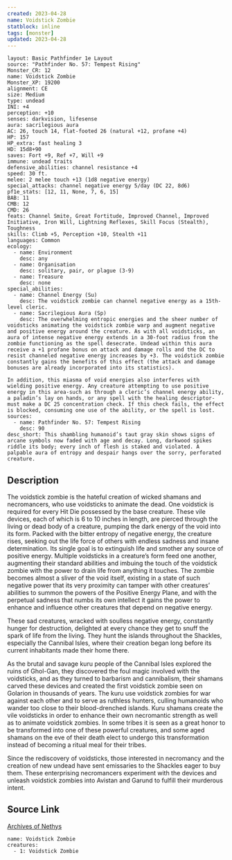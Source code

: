 ```yaml
---
created: 2023-04-28
name: Voidstick Zombie
statblock: inline
tags: [monster]
updated: 2023-04-28
---
```

```statblock
layout: Basic Pathfinder 1e Layout
source: "Pathfinder No. 57: Tempest Rising"
Monster_CR: 12
name: Voidstick Zombie
Monster_XP: 19200
alignment: CE
size: Medium
type: undead
INI: +4
perception: +10
senses: darkvision, lifesense
aura: sacrilegious aura
AC: 26, touch 14, flat-footed 26 (natural +12, profane +4)
HP: 157
HP_extra: fast healing 3
HD: 15d8+90
saves: Fort +9, Ref +7, Will +9
immune: undead traits
defensive_abilities: channel resistance +4
speed: 30 ft.
melee: 2 melee touch +13 (1d8 negative energy)
special_attacks: channel negative energy 5/day (DC 22, 8d6)
pf1e_stats: [12, 11, None, 7, 6, 15]
BAB: 11
CMB: 12
CMD: 26
feats: Channel Smite, Great Fortitude, Improved Channel, Improved Initiative, Iron Will, Lightning Reflexes, Skill Focus (Stealth), Toughness
skills: Climb +5, Perception +10, Stealth +11
languages: Common
ecology:
  - name: Environment
    desc: any
  - name: Organisation
    desc: solitary, pair, or plague (3-9)
  - name: Treasure
    desc: none
special_abilities:
  - name: Channel Energy (Su)
    desc: The voidstick zombie can channel negative energy as a 15th-level cleric.
  - name: Sacrilegious Aura (Sp)
    desc: The overwhelming entropic energies and the sheer number of voidsticks animating the voidstick zombie warp and augment negative and positive energy around the creature. As with all voidsticks, an aura of intense negative energy extends in a 30-foot radius from the zombie functioning as the spell desecrate. Undead within this aura receive a +1 profane bonus on attack and damage rolls and the DC to resist channeled negative energy increases by +3. The voidstick zombie constantly gains the benefits of this effect (the attack and damage bonuses are already incorporated into its statistics).

In addition, this miasma of void energies also interferes with wielding positive energy. Any creature attempting to use positive energy in this area-such as through a cleric’s channel energy ability, a paladin’s lay on hands, or any spell with the healing descriptor-must make a DC 25 concentration check. If this check fails, the effect is blocked, consuming one use of the ability, or the spell is lost.
sources:
  - name: Pathfinder No. 57: Tempest Rising
    desc: 90
desc_short: This shambling humanoid’s taut gray skin shows signs of arcane symbols now faded with age and decay. Long, darkwood spikes riddle its body; every inch of flesh is staked and violated. A palpable aura of entropy and despair hangs over the sorry, perforated creature.
```
## Description
The voidstick zombie is the hateful creation of wicked shamans and necromancers, who use voidsticks to animate the dead. One voidstick is required for every Hit Die possessed by the base creature. These vile devices, each of which is 6 to 10 inches in length, are pierced through the living or dead body of a creature, pumping the dark energy of the void into its form. Packed with the bitter entropy of negative energy, the creature rises, seeking out the life force of others with endless sadness and insane determination. Its single goal is to extinguish life and smother any source of positive energy. Multiple voidsticks in a creature’s form feed one another, augmenting their standard abilities and imbuing the touch of the voidstick zombie with the power to drain life from anything it touches. The zombie becomes almost a sliver of the void itself, existing in a state of such negative power that its very proximity can tamper with other creatures’ abilities to summon the powers of the Positive Energy Plane, and with the perpetual sadness that numbs its own intellect it gains the power to enhance and influence other creatures that depend on negative energy.

These sad creatures, wracked with soulless negative energy, constantly hunger for destruction, delighted at every chance they get to snuff the spark of life from the living. They hunt the islands throughout the Shackles, especially the Cannibal Isles, where their creation began long before its current inhabitants made their home there.

As the brutal and savage kuru people of the Cannibal Isles explored the ruins of Ghol-Gan, they discovered the foul magic involved with the voidsticks, and as they turned to barbarism and cannibalism, their shamans carved these devices and created the first voidstick zombie seen on Golarion in thousands of years. The kuru use voidstick zombies for war against each other and to serve as ruthless hunters, culling humanoids who wander too close to their blood-drenched islands. Kuru shamans create the vile voidsticks in order to enhance their own necromantic strength as well as to animate voidstick zombies. In some tribes it is seen as a great honor to be transformed into one of these powerful creatures, and some aged shamans on the eve of their death elect to undergo this transformation instead of becoming a ritual meal for their tribes.

Since the rediscovery of voidsticks, those interested in necromancy and the creation of new undead have sent emissaries to the Shackles eager to buy them. These enterprising necromancers experiment with the devices and unleash voidstick zombies into Avistan and Garund to fulfill their murderous intent.
## Source Link
[Archives of Nethys](https://aonprd.com/MonsterDisplay.aspx?ItemName=Voidstick%20Zombie)
```encounter-table
name: Voidstick Zombie
creatures:
  - 1: Voidstick Zombie
```

